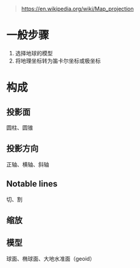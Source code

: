 > https://en.wikipedia.org/wiki/Map_projection

# 一般步骤
1. 选择地球的模型
2. 将地理坐标转为笛卡尔坐标或极坐标

# 构成
## 投影面
圆柱、圆锥
## 投影方向
正轴、横轴、斜轴
## Notable lines
切、割
## 缩放

## 模型
球面、椭球面、大地水准面（geoid）